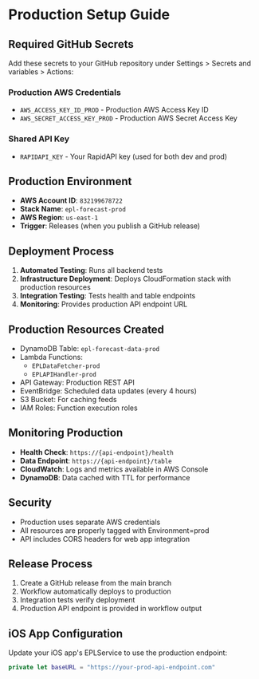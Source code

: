 # Production Setup Guide

## Required GitHub Secrets

Add these secrets to your GitHub repository under Settings > Secrets and variables > Actions:

### Production AWS Credentials
- `AWS_ACCESS_KEY_ID_PROD` - Production AWS Access Key ID
- `AWS_SECRET_ACCESS_KEY_PROD` - Production AWS Secret Access Key

### Shared API Key
- `RAPIDAPI_KEY` - Your RapidAPI key (used for both dev and prod)

## Production Environment

- **AWS Account ID**: `832199678722`
- **Stack Name**: `epl-forecast-prod`
- **AWS Region**: `us-east-1`
- **Trigger**: Releases (when you publish a GitHub release)

## Deployment Process

1. **Automated Testing**: Runs all backend tests
2. **Infrastructure Deployment**: Deploys CloudFormation stack with production resources
3. **Integration Testing**: Tests health and table endpoints
4. **Monitoring**: Provides production API endpoint URL

## Production Resources Created

- DynamoDB Table: `epl-forecast-data-prod`
- Lambda Functions: 
  - `EPLDataFetcher-prod`
  - `EPLAPIHandler-prod`
- API Gateway: Production REST API
- EventBridge: Scheduled data updates (every 4 hours)
- S3 Bucket: For caching feeds
- IAM Roles: Function execution roles

## Monitoring Production

- **Health Check**: `https://{api-endpoint}/health`
- **Data Endpoint**: `https://{api-endpoint}/table`
- **CloudWatch**: Logs and metrics available in AWS Console
- **DynamoDB**: Data cached with TTL for performance

## Security

- Production uses separate AWS credentials
- All resources are properly tagged with Environment=prod
- API includes CORS headers for web app integration

## Release Process

1. Create a GitHub release from the main branch
2. Workflow automatically deploys to production
3. Integration tests verify deployment
4. Production API endpoint is provided in workflow output

## iOS App Configuration

Update your iOS app's EPLService to use the production endpoint:

```swift
private let baseURL = "https://your-prod-api-endpoint.com"
```